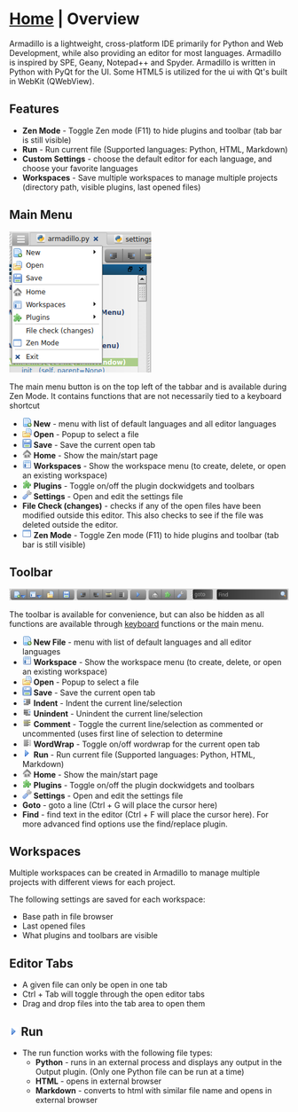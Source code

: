 <link rel="stylesheet" type="text/css" href="doc.css">

# [Home](start.html) | Overview
Armadillo is a lightweight, cross-platform IDE primarily for Python and Web Development, while also providing an editor for most languages. Armadillo is inspired by SPE, Geany, Notepad++ and Spyder. Armadillo is written in Python with PyQt for the UI. Some HTML5 is utilized for the ui with Qt's built in WebKit (QWebView).

## Features
- **Zen Mode** - Toggle Zen mode (F11) to hide plugins and toolbar (tab bar is still visible)
- **Run** - Run current file (Supported languages: Python, HTML, Markdown)
- **Custom Settings** - choose the default editor for each language, and choose your favorite languages
- **Workspaces** - Save multiple workspaces to manage multiple projects (directory path, visible plugins, last opened files)

## Main Menu
![](img/main_menu.png)

The main menu button is on the top left of the tabbar and is available during Zen Mode.  It contains functions that are not necessarily tied to a keyboard shortcut

- ![](../img/new.png) **New** - menu with list of default languages and all editor languages
- ![](../img/file_open.png) **Open** - Popup to select a file
- ![](../img/save.png) **Save** - Save the current open tab
- ![](../img/home.png) **Home** - Show the main/start page
- ![](../img/workspace.png) **Workspaces** - Show the workspace menu (to create, delete, or open an existing workspace)
- ![](../img/plugin.png) **Plugins** - Toggle on/off the plugin dockwidgets and toolbars
- ![](../img/wrench.png) **Settings** - Open and edit the settings file
- **File Check (changes)** - checks if any of the open files have been modified outside this editor. This also checks to see if the file was deleted outside the editor.
- ![](../img/zen.png) **Zen Mode** - Toggle Zen mode (F11) to hide plugins and toolbar (tab bar is still visible)

## Toolbar
![](img/toolbar.png)

The toolbar is available for convenience, but can also be hidden as all functions are available through [keyboard](keyboard_shortcuts.html) functions or the main menu.

- ![](../img/new.png) **New File** - menu with list of default languages and all editor languages
- ![](../img/workspace.png) **Workspace** - Show the workspace menu (to create, delete, or open an existing workspace)
- ![](../img/file_open.png) **Open** - Popup to select a file
- ![](../img/save.png) **Save** - Save the current open tab
- ![](../img/indent.png) **Indent** - Indent the current line/selection
- ![](../img/indent_remove.png) **Unindent** - Unindent the current line/selection
- ![](../img/comment.png) **Comment** - Toggle the current line/selection as commented or uncommented (uses first line of selection to determine
- ![](../img/wordwrap.png) **WordWrap** - Toggle on/off wordwrap for the current open tab
- ![](../img/tri_right.png) **Run** - Run current file (Supported languages: Python, HTML, Markdown)
- ![](../img/home.png) **Home** - Show the main/start page
- ![](../img/plugin.png) **Plugins** - Toggle on/off the plugin dockwidgets and toolbars
- ![](../img/wrench.png) **Settings** - Open and edit the settings file
- **Goto** - goto a line (Ctrl + G will place the cursor here)
- **Find** - find text in the editor (Ctrl + F will place the cursor here). For more advanced find options use the find/replace plugin.
 
## Workspaces
Multiple workspaces can be created in Armadillo to manage multiple projects with different views for each project.

The following settings are saved for each workspace:

- Base path in file browser
- Last opened files
- What plugins and toolbars are visible

## Editor Tabs
- A given file can only be open in one tab
- Ctrl + Tab will toggle through the open editor tabs
- Drag and drop files into the tab area to open them

## ![](../img/tri_right.png) Run
- The run function works with the following file types:
    - **Python** - runs in an external process and displays any output in the Output plugin.  (Only one Python file can be run at a time)
    - **HTML** - opens in external browser
    - **Markdown** - converts to html with similar file name and opens in external browser